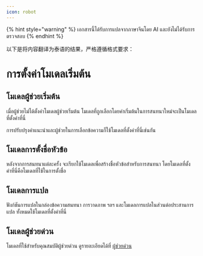 ```yaml
---
icon: robot
---
```


{% hint style="warning" %}
เอกสารนี้ได้รับการแปลจากภาษาจีนโดย AI และยังไม่ได้รับการตรวจสอบ
{% endhint %}

以下是将内容翻译为泰语的结果，严格遵循格式要求：

# การตั้งค่าโมเดลเริ่มต้น

## โมเดลผู้ช่วยเริ่มต้น

เมื่อผู้ช่วยไม่ได้ตั้งค่าโมเดลผู้ช่วยเริ่มต้น โมเดลที่ถูกเลือกโดยค่าเริ่มต้นในการสนทนาใหม่จะเป็นโมเดลที่ตั้งค่าที่นี่

การปรับปรุงคำแนะนำและผู้ช่วยในการเลือกข้อความก็ใช้โมเดลที่ตั้งค่าที่นี่เช่นกัน

## โมเดลการตั้งชื่อหัวข้อ

หลังจากการสนทนาแต่ละครั้ง จะเรียกใช้โมเดลเพื่อสร้างชื่อหัวข้อสำหรับการสนทนา โดยโมเดลที่ตั้งค่าที่นี่คือโมเดลที่ใช้ในการตั้งชื่อ

## โมเดลการแปล

ฟังก์ชันการแปลในกล่องข้อความสนทนา การวาดภาพ ฯลฯ และโมเดลการแปลในส่วนต่อประสานการแปล ทั้งหมดใช้โมเดลที่ตั้งค่าที่นี่

## โมเดลผู้ช่วยด่วน

โมเดลที่ใช้สำหรับคุณสมบัติผู้ช่วยด่วน ดูรายละเอียดได้ที่ [ผู้ช่วยด่วน](../kuai-jie-zhu-shou.md)
